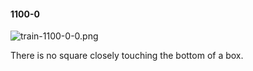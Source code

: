 #### 1100-0
![train-1100-0-0.png](https://github.com/lil-lab/nlvr/raw/master/nlvr/train/images/15/train-1100-0-0.png "train-1100-0-0.png")

There is no square closely touching the bottom of a box.